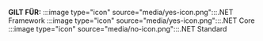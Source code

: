 <Token>**GILT FÜR:** :::image type="icon" source="media/yes-icon.png":::.NET Framework :::image type="icon" source="media/yes-icon.png":::.NET Core :::image type="icon" source="media/no-icon.png":::.NET Standard </Token>